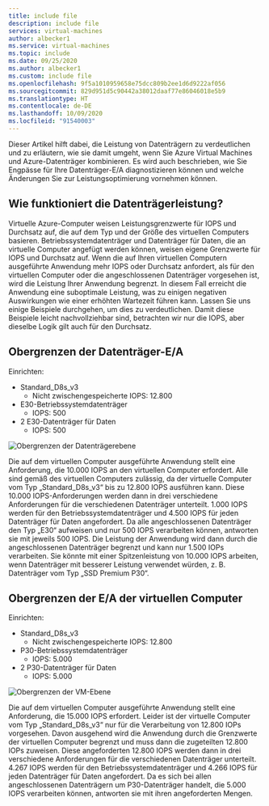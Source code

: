 ```yaml
---
title: include file
description: include file
services: virtual-machines
author: albecker1
ms.service: virtual-machines
ms.topic: include
ms.date: 09/25/2020
ms.author: albecker1
ms.custom: include file
ms.openlocfilehash: 9f5a1010959658e75dcc809b2ee1d6d9222af056
ms.sourcegitcommit: 829d951d5c90442a38012daaf77e86046018e5b9
ms.translationtype: HT
ms.contentlocale: de-DE
ms.lasthandoff: 10/09/2020
ms.locfileid: "91540003"
---
```

Dieser Artikel hilft dabei, die Leistung von Datenträgern zu verdeutlichen und zu erläutern, wie sie damit umgeht, wenn Sie Azure Virtual Machines und Azure-Datenträger kombinieren. Es wird auch beschrieben, wie Sie Engpässe für Ihre Datenträger-E/A diagnostizieren können und welche Änderungen Sie zur Leistungsoptimierung vornehmen können.

## <a name="how-does-disk-performance-work"></a>Wie funktioniert die Datenträgerleistung?
Virtuelle Azure-Computer weisen Leistungsgrenzwerte für IOPS und Durchsatz auf, die auf dem Typ und der Größe des virtuellen Computers basieren. Betriebssystemdatenträger und Datenträger für Daten, die an virtuelle Computer angefügt werden können, weisen eigene Grenzwerte für IOPS und Durchsatz auf. Wenn die auf Ihren virtuellen Computern ausgeführte Anwendung mehr IOPS oder Durchsatz anfordert, als für den virtuellen Computer oder die angeschlossenen Datenträger vorgesehen ist, wird die Leistung Ihrer Anwendung begrenzt. In diesem Fall erreicht die Anwendung eine suboptimale Leistung, was zu einigen negativen Auswirkungen wie einer erhöhten Wartezeit führen kann. Lassen Sie uns einige Beispiele durchgehen, um dies zu verdeutlichen. Damit diese Beispiele leicht nachvollziehbar sind, betrachten wir nur die IOPS, aber dieselbe Logik gilt auch für den Durchsatz.

## <a name="disk-io-capping"></a>Obergrenzen der Datenträger-E/A
Einrichten:
- Standard_D8s_v3 
    - Nicht zwischengespeicherte IOPS: 12.800
- E30-Betriebssystemdatenträger
    - IOPS: 500 
- 2 E30-Datenträger für Daten
    - IOPS: 500

![Obergrenzen der Datenträgerebene](media/vm-disk-performance/disk-level-throttling.jpg)

Die auf dem virtuellen Computer ausgeführte Anwendung stellt eine Anforderung, die 10.000 IOPS an den virtuellen Computer erfordert. Alle sind gemäß des virtuellen Computers zulässig, da der virtuelle Computer vom Typ „Standard_D8s_v3“ bis zu 12.800 IOPS ausführen kann. Diese 10.000 IOPS-Anforderungen werden dann in drei verschiedene Anforderungen für die verschiedenen Datenträger unterteilt. 1\.000 IOPS werden für den Betriebssystemdatenträger und 4.500 IOPS für jeden Datenträger für Daten angefordert. Da alle angeschlossenen Datenträger den Typ „E30“ aufweisen und nur 500 IOPS verarbeiten können, antworten sie mit jeweils 500 IOPS. Die Leistung der Anwendung wird dann durch die angeschlossenen Datenträger begrenzt und kann nur 1.500 IOPs verarbeiten. Sie könnte mit einer Spitzenleistung von 10.000 IOPS arbeiten, wenn Datenträger mit besserer Leistung verwendet würden, z. B. Datenträger vom Typ „SSD Premium P30“.

## <a name="virtual-machine-io-capping"></a>Obergrenzen der E/A der virtuellen Computer
Einrichten:
- Standard_D8s_v3 
    - Nicht zwischengespeicherte IOPS: 12.800
- P30-Betriebssystemdatenträger
    - IOPS: 5.000 
- 2 P30-Datenträger für Daten 
    - IOPS: 5.000

![Obergrenzen der VM-Ebene](media/vm-disk-performance/vm-level-throttling.jpg)

Die auf dem virtuellen Computer ausgeführte Anwendung stellt eine Anforderung, die 15.000 IOPS erfordert. Leider ist der virtuelle Computer vom Typ „Standard_D8s_v3“ nur für die Verarbeitung von 12.800 IOPs vorgesehen. Davon ausgehend wird die Anwendung durch die Grenzwerte der virtuellen Computer begrenzt und muss dann die zugeteilten 12.800 IOPs zuweisen. Diese angeforderten 12.800 IOPS werden dann in drei verschiedene Anforderungen für die verschiedenen Datenträger unterteilt. 4\.267 IOPS werden für den Betriebssystemdatenträger und 4.266 IOPS für jeden Datenträger für Daten angefordert. Da es sich bei allen angeschlossenen Datenträgern um P30-Datenträger handelt, die 5.000 IOPS verarbeiten können, antworten sie mit ihren angeforderten Mengen.
